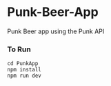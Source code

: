 # Punk-Beer-App
Punk Beer app using the Punk API

### To Run

``` 
cd PunkApp
npm install
npm run dev
```
